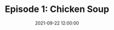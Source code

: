 ---
layout: post
permalink: episodes/1/
title: "Episode 1: Chicken Soup"
excerpt: "Where it all begins. A bit of intro and some good vibes to set the stage for the semester to come."
date: 2021-09-22 12:00:00
media: ep1.mp3
length: 1743
duration: "00:29:03"
explicit: "no"
spotify-playlist: "https://open.spotify.com/embed/playlist/6QCojOPgRucJFeET2FB4YW"
tracklist:
    - {name: "Intro", time: 1000}
    - {name: "Intro", time: 0, url: ""}
---